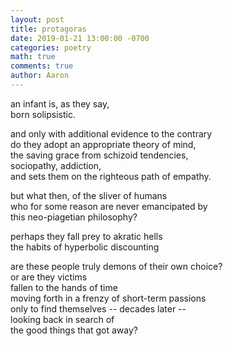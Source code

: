 ```yaml
---
layout: post
title: protagoras
date: 2019-01-21 13:00:00 -0700
categories: poetry 
math: true
comments: true
author: Aaron
---
```



an infant is, as they say,  
born solipsistic.  

and only with additional evidence to the contrary  
do they adopt an appropriate theory of mind,  
the saving grace from schizoid tendencies,  
sociopathy, addiction,  
and sets them on the righteous path of empathy.  

but what then, of the sliver of humans  
who for some reason are never emancipated by  
this neo-piagetian philosophy?  

perhaps they fall prey to akratic hells  
the habits of hyperbolic discounting  

are these people truly demons of their own choice?  
or are they victims  
fallen to the hands of time  
moving forth in a frenzy of short-term passions  
only to find themselves -- decades later --  
looking back in search of  
the good things that got away?